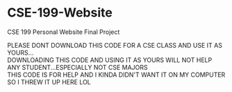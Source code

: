 # CSE-199-Website
CSE 199 Personal Website Final Project

PLEASE DONT DOWNLOAD THIS CODE FOR A CSE CLASS AND USE IT AS YOURS...  
DOWNLOADING THIS CODE AND USING IT AS YOURS WILL NOT HELP ANY STUDENT...ESPECIALLY NOT CSE MAJORS  
THIS CODE IS FOR HELP AND I KINDA DIDN'T WANT IT ON MY COMPUTER SO I THREW IT UP HERE LOL

